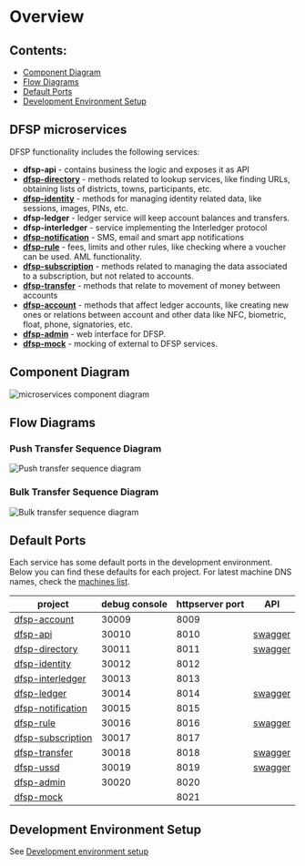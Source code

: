 # Overview

## Contents:

- [Component Diagram](#component-diagram)
- [Flow Diagrams](#flow-diagrams)
- [Default Ports](#default-ports)
- [Development Environment Setup](#development-environment-setup)


## DFSP microservices

DFSP functionality includes the following services:

- **dfsp-api** - contains business the logic and exposes it as API
- **[dfsp-directory](directory.md)** - methods related to lookup services, like finding URLs, obtaining lists of districts, towns, participants, etc.
- **[dfsp-identity](identity.md)** - methods for managing identity related data, like sessions, images, PINs, etc.
- **dfsp-ledger** - ledger service will keep account balances and transfers.
- **dfsp-interledger** - service implementing the Interledger protocol
- **[dfsp-notification](notification.md)** - SMS, email and smart app notifications
- **[dfsp-rule](rule.md)** - fees, limits and other rules, like checking where a voucher can be used. AML functionality.
- **[dfsp-subscription](subscription.md)** - methods related to managing the data associated to a subscription, but not related to accounts.
- **[dfsp-transfer](transfer.md)** - methods that relate to movement of money between accounts
- **[dfsp-account](account.md)** - methods that affect ledger accounts, like creating new ones or relations between account and other data like NFC, biometric, float, phone, signatories, etc.
- **[dfsp-admin](admin.md)** - web interface for DFSP.
- **[dfsp-mock](mock.md)** - mocking of external to DFSP services.

## Component Diagram

![microservices component diagram](./microServices.png)

## Flow Diagrams

### Push Transfer Sequence Diagram

![Push transfer sequence diagram](./transfer.push.create.png)

### Bulk Transfer Sequence Diagram

![Bulk transfer sequence diagram](./transfer.bulk.create.png)

## Default Ports

Each service has some default ports in the development environment. Below you can find these defaults for each project. For latest machine DNS names, check the [machines list](https://github.com/paymoja/Docs/blob/master/AWS/Infrastructure/machines.md).

| project                                                                       | debug console    |  httpserver port | API
| ---------------                                                               | ------------     | ---------------  | -----------
| [dfsp-account](https://github.com/paymoja/dfsp-account)               | 30009            | 8009             |
| [dfsp-api](https://github.com/paymoja/dfsp-api)                       | 30010            | 8010             | [swagger](http://ec2-35-163-231-111.us-west-2.compute.amazonaws.com:8010/documentation)
| [dfsp-directory](https://github.com/paymoja/dfsp-directory)           | 30011            | 8011             | [swagger](http://ec2-35-163-231-111.us-west-2.compute.amazonaws.com:8011/documentation)
| [dfsp-identity](https://github.com/paymoja/dfsp-identity)             | 30012            | 8012             |
| [dfsp-interledger](https://github.com/paymoja/dfsp-interledger)       | 30013            | 8013             |
| [dfsp-ledger](https://github.com/paymoja/dfsp-ledger)                 | 30014            | 8014             | [swagger](http://ec2-35-163-231-111.us-west-2.compute.amazonaws.com:8014/documentation)
| [dfsp-notification](https://github.com/paymoja/dfsp-notification)     | 30015            | 8015             |
| [dfsp-rule](https://github.com/paymoja/dfsp-rule)                     | 30016            | 8016             | [swagger](http://ec2-35-163-231-111.us-west-2.compute.amazonaws.com:8016/documentation)
| [dfsp-subscription](https://github.com/paymoja/dfsp-subscription)     | 30017            | 8017             |
| [dfsp-transfer](https://github.com/paymoja/dfsp-transfer)             | 30018            | 8018             | [swagger](http://ec2-35-163-231-111.us-west-2.compute.amazonaws.com:8018/documentation)
| [dfsp-ussd](https://github.com/paymoja/dfsp-ussd)                     | 30019            | 8019             | [swagger](http://ec2-35-163-231-111.us-west-2.compute.amazonaws.com:8019/documentation)
| [dfsp-admin](https://github.com/paymoja/dfsp-admin)                   | 30020            | 8020             |
| [dfsp-mock](https://github.com/paymoja/dfsp-mock)                     |                  | 8021             |

## Development Environment Setup

See [Development environment setup](development.md)
